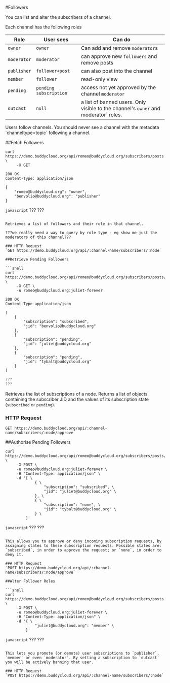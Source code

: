 #Followers

You can list and alter the subscribers of a channel. 

Each channel has the following roles

Role       | User sees      | Can do
-----------|----------------|-------------
`owner`    |`owner`         |Can add and remove `moderator`s
`moderator`|`moderator`     |can approve new `followers` and remove posts
`publisher`|`follower+post` |can also post into the channel
`member`   |`follower`      |read-only view
`pending`  |`pending subscription` | access not yet approved by the channel `moderator`
`outcast`  | `null`         |a list of banned users. Only visible to the channel's `owner` and moderator` roles.


<aside class="warning">
Users follow channels. You should never see a channel with the metadata `channeltype=topic` following a channel.
</aside>

##Fetch Followers

```shell
curl https://demo.buddycloud.org/api/romeo@buddycloud.org/subscribers/posts \
     -X GET
```

```shell
200 OK
Content-Type: application/json

{
    "romeo@buddycloud.org": "owner",
    "benvolio@buddycloud.org": "publisher"
}
```

```javascript```
???
???
```

Retrieves a list of followers and their role in that channel.

???we really need a way to query by role type - eg show me just the moderators of this channel???

### HTTP Request
`GET https://demo.buddycloud.org/api/:channel-name/subscribers/:node`

##Retrieve Pending Followers

```shell
curl https://demo.buddycloud.org/api/romeo@buddycloud.org/subscribers/posts/approve \
     -X GET \
     -u romeo@buddycloud.org:juliet-forever
```

```shell
200 OK
Content-Type application/json

[
    {
        "subscription": "subscribed",
        "jid": "benvolio@buddycloud.org"
    },
    {
        "subscription": "pending",
        "jid": "juliet@buddycloud.org"
    },
    {
        "subscription": "pending",
        "jid": "tybalt@buddycloud.org"
    }
]
```

```javascript
???
???
```

Retrieves the list of subscriptions of a node. Returns a list of objects containing the subscriber JID and the values of its subscription state (`subscribed` or `pending`).

### HTTP Request
`GET https://demo.buddycloud.org/api/:channel-name/subscribers/:node/approve`

##Authorise Pending Followers

```shell
curl https://demo.buddycloud.org/api/romeo@buddycloud.org/subscribers/posts/approve \
     -X POST \
     -u romeo@buddycloud.org:juliet-forever \
     -H "Content-Type: application/json" \
     -d '[ \
             { \
                 "subscription": "subscribed", \
                 "jid": "juliet@buddycloud.org" \
             }, \
             { \
                 "subscription": "none", \
                 "jid": "tybalt@buddycloud.org" \
             } \
         ]'
```

```javascript```
???
???
```

This allows you to approve or deny incoming subscription requests, by assigning states to these subscription requests. Possible states are: `subscribed`, in order to approve the request; or `none`, in order to deny it.

### HTTP Request
`POST https://demo.buddycloud.org/api/:channel-name/subscribers/:node/approve`

##Alter Follower Roles

```shell
curl https://demo.buddycloud.org/api/romeo@buddycloud.org/subscribers/posts \
     -X POST \
     -u romeo@buddycloud.org:juliet-forever \
     -H "Content-Type: application/json" \
     -d '{ \
             "juliet@buddycloud.org": "member" \
         }'
```

```javascript```
???
???
```

This lets you promote (or demote) user subscriptions to `publisher`, `member` or even `moderator`. By setting a subscription to `outcast` you will be actively banning that user.

### HTTP Request
`POST https://demo.buddycloud.org/api/:channel-name/subscribers/:node`
